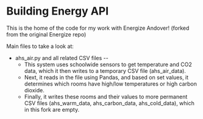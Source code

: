 # Building Energy API

This is the home of the code for my work with Energize Andover! (forked from the original Energize repo)

Main files to take a look at:

- ahs_air.py and all related CSV files -- 
  - This system uses schoolwide sensors to get temperature and CO2 data, which it then writes to a temporary CSV file (ahs_air_data). 
  - Next, it reads in the file using Pandas, and based on set values, it determines which rooms have high/low temperatures or high carbon dioxide. 
  - Finally, it writes these rooms and their values to more permanent CSV files (ahs_warm_data, ahs_carbon_data, ahs_cold_data), which in this fork are empty.
